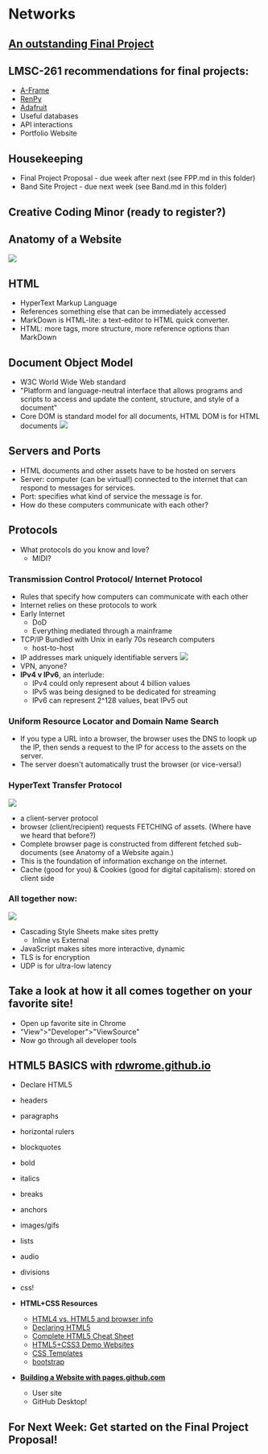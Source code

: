 # Networks

## [An outstanding Final Project](https://dylanever.itch.io/ibi)

## LMSC-261 recommendations for final projects:
  - [A-Frame](https://aframe.io/)
  - [RenPy](https://www.renpy.org/)
  - [Adafruit](https://www.adafruit.com/)
  - Useful databases
  - API interactions
  - Portfolio Website

## Housekeeping
  - Final Project Proposal - due week after next (see FPP.md in this folder)
  - Band Site Project - due next week (see Band.md in this folder)

## Creative Coding Minor (ready to register?)

## Anatomy of a Website
![](img/anatomyofsite.png)

## HTML
- HyperText Markup Language
- References something else that can be immediately accessed
- MarkDown is HTML-lite: a text-editor to HTML quick converter.
- HTML: more tags, more structure, more reference options than MarkDown

## Document Object Model
- W3C World Wide Web standard
- "Platform and language-neutral interface that allows programs and scripts to access and update the content, structure, and style of a document"
- Core DOM is standard model for all documents, HTML DOM is for HTML documents
![](img/DOM.png)

## Servers and Ports
- HTML documents and other assets have to be hosted on servers
- Server: computer (can be virtual!) connected to the internet that can respond to messages for services.
- Port: specifies what kind of service the message is for.
- How do these computers communicate with each other?

## Protocols
- What protocols do you know and love?
  - MIDI?

### Transmission Control Protocol/ Internet Protocol
  - Rules that specify how computers can communicate with each other
  - Internet relies on these protocols to work
  - Early Internet
    - DoD
    - Everything mediated through a mainframe
  - TCP/IP Bundled with Unix in early 70s research computers
    - host-to-host
  - IP addresses mark uniquely identifiable servers
  ![](img/snail.png)
  - VPN, anyone?
  - **IPv4 v IPv6**, an interlude:
    - IPv4 could only represent about 4 billion values
    - IPv5 was being designed to be dedicated for streaming
    - IPv6 can represent 2^128 values, beat IPv5 out

### Uniform Resource Locator and Domain Name Search
  - If you type a URL into a browser, the browser uses the DNS to loopk up the IP, then sends a request to the IP for access to the assets on the server.
  - The server doesn't automatically trust the browser (or vice-versa!)

### HyperText Transfer Protocol
![](img/clientproxy.png)
  - a client-server protocol
  - browser (client/recipient) requests FETCHING of assets. (Where have we heard that before?)
  - Complete browser page is constructed from different fetched sub-documents (see Anatomy of a Website again.)
  - This is the foundation of information exchange on the internet.
  - Cache (good for you) & Cookies (good for digital capitalism): stored on client side

### All together now:
![](img/languages.png)
  - Cascading Style Sheets make sites pretty
    - Inline vs External
  - JavaScript makes sites more interactive, dynamic
  - TLS is for encryption
  - UDP is for ultra-low latency

## Take a look at how it all comes together on your favorite site!
- Open up favorite site in Chrome
- "View">"Developer">"ViewSource"
- Now go through all developer tools

## HTML5 BASICS with [rdwrome.github.io](https://rdwrome.github.io/)
  - Declare HTML5
  - headers
  - paragraphs
  - horizontal rulers
  - blockquotes
  - bold
  - italics
  - breaks
  - anchors
  - images/gifs
  - lists
  - audio
  - divisions
  - css!

- **HTML+CSS Resources**
	- [HTML4 vs. HTML5 and browser info](https://www.wpkube.com/html5-cheat-sheet/)
	- [Declaring HTML5](https://developer.mozilla.org/en-US/docs/Web/Guide/HTML/HTML5/Introduction_to_HTML5)
	- [Complete HTML5 Cheat Sheet](https://websitesetup.org/wp-content/uploads/2019/08/HTML-CHEAT-SHEET.png)
	- [HTML5+CSS3 Demo Websites](https://html5up.net/)
	- [CSS Templates](https://www.w3schools.com/css/)
	- [bootstrap](https://getbootstrap.com/docs/4.3/getting-started/contents/#css-files)

- **[Building a Website with pages.github.com](https://pages.github.com/)**
	- User site
	- GitHub Desktop!

## For Next Week: Get started on the Final Project Proposal!
